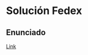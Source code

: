 # Solución Fedex

## Enunciado
[Link](https://docs.google.com/document/d/1jMTZ7RZK8uarQoANiptBpARroUrmUSSIObDZb1PAV6g/edit?usp=sharing)